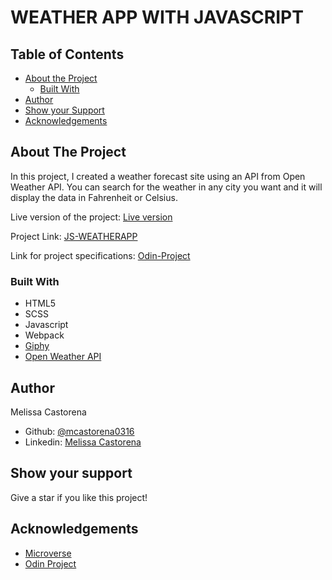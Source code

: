 # WEATHER APP WITH JAVASCRIPT


## Table of Contents

* [About the Project](#about-the-project)
  * [Built With](#built-with)
* [Author](#author)
* [Show your Support](#show-your-support)
* [Acknowledgements](#acknowledgements)

<!-- ABOUT THE PROJECT -->
## About The Project
In this project, I created a  weather forecast site using an API from Open Weather API. You can search for the weather in any city you want and it will display the data in Fahrenheit or Celsius.

Live version of the project: [Live version](https://rawcdn.githack.com/mcastorena0316/js-weatherapp/7b92c8dfff36e9af9b6c43150dc9748a17e742a1/dist/index.html)

Project Link: [JS-WEATHERAPP](https://github.com/mcastorena0316/js-weatherapp)

Link for project specifications: [Odin-Project](https://www.theodinproject.com/courses/javascript/lessons/weather-app)

### Built With

*   HTML5
*   SCSS
*   Javascript
*   Webpack
*   [Giphy](https://giphy.com/)
*   [Open Weather API](https://openweathermap.org/api)

<!-- CONTACT -->
## Author

  Melissa Castorena 
- Github: [@mcastorena0316](https://github.com/mcastorena0316)
- Linkedin: [Melissa Castorena](https://www.linkedin.com/in/melissa-castorena/) 

<!-- ABOUT THE PROJECT-->
## Show your support

Give a star if you like this project!

<!-- ACKNOWLEDGEMENTS -->
## Acknowledgements

* [Microverse](https://www.microverse.org/)
* [Odin Project](https://www.theodinproject.com/)